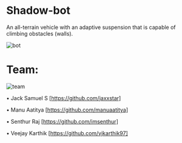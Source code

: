 ﻿# Shadow-bot
An all-terrain vehicle with an adaptive suspension that is capable of climbing obstacles (walls).

![bot](https://github.com/spider-tronix/shadow-bot/blob/master/design/renders/front-view.jpg)

# Team:
  
![team](https://github.com/spider-tronix/shadow-bot/blob/master/team.png)
  
  
  • Jack Samuel S [https://github.com/jaxxstar] 
  
  • Manu Aatitya [https://github.com/manuaatitya]  
  
  • Senthur Raj [https://github.com/imsenthur]
  
  • Veejay Karthik [https://github.com/vjkarthik97]
